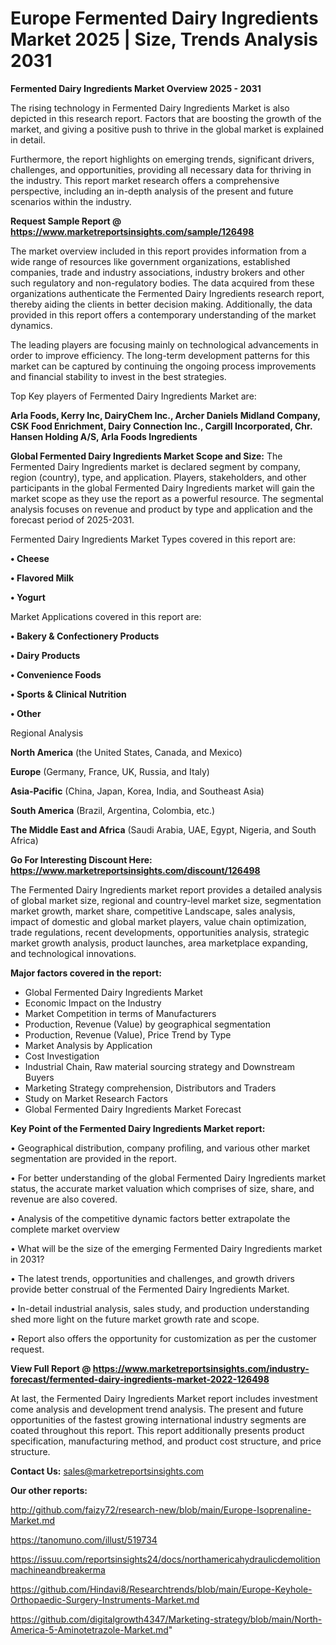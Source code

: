 # Europe Fermented Dairy Ingredients Market 2025 | Size, Trends Analysis 2031

<Strong> Fermented Dairy Ingredients Market Overview 2025 - 2031</strong>

The rising technology in Fermented Dairy Ingredients Market is also depicted in this research report. Factors that are boosting the growth of the market, and giving a positive push to thrive in the global market is explained in detail.

Furthermore, the report highlights on emerging trends, significant drivers, challenges, and opportunities, providing all necessary data for thriving in the industry. This report market research offers a comprehensive perspective, including an in-depth analysis of the present and future scenarios within the industry.

<strong>Request Sample Report @ <a href=https://www.marketreportsinsights.com/sample/126498>https://www.marketreportsinsights.com/sample/126498</a></strong>

The market overview included in this report provides information from a wide range of resources like government organizations, established companies, trade and industry associations, industry brokers and other such regulatory and non-regulatory bodies. The data acquired from these organizations authenticate the Fermented Dairy Ingredients research report, thereby aiding the clients in better decision making. Additionally, the data provided in this report offers a contemporary understanding of the market dynamics.

The leading players are focusing mainly on technological advancements in order to improve efficiency. The long-term development patterns for this market can be captured by continuing the ongoing process improvements and financial stability to invest in the best strategies.

Top Key players of Fermented Dairy Ingredients Market are:

<strong>Arla Foods, Kerry Inc, DairyChem Inc., Archer Daniels Midland Company, CSK Food Enrichment, Dairy Connection Inc., Cargill Incorporated, Chr. Hansen Holding A/S, Arla Foods Ingredients</strong>

<strong><b>Global Fermented Dairy Ingredients Market Scope and Size:</b></strong>
The Fermented Dairy Ingredients market is declared segment by company, region (country), type, and application. Players, stakeholders, and other participants in the global Fermented Dairy Ingredients market will gain the market scope as they use the report as a powerful resource. The segmental analysis focuses on revenue and product by type and application and the forecast period of 2025-2031.

Fermented Dairy Ingredients Market Types covered in this report are:

<strong>• Cheese

• Flavored Milk

• Yogurt</strong>

Market Applications covered in this report are:

<strong>• Bakery & Confectionery Products

• Dairy Products

• Convenience Foods

• Sports & Clinical Nutrition

• Other</strong> 

Regional Analysis

<strong>North America</strong> (the United States, Canada, and Mexico)

<strong>Europe</strong> (Germany, France, UK, Russia, and Italy)

<strong>Asia-Pacific</strong> (China, Japan, Korea, India, and Southeast Asia)

<strong>South America</strong> (Brazil, Argentina, Colombia, etc.)

<strong>The Middle East and Africa</strong> (Saudi Arabia, UAE, Egypt, Nigeria, and South Africa)

<strong>Go For Interesting Discount Here: <a href=https://www.marketreportsinsights.com/discount/126498>https://www.marketreportsinsights.com/discount/126498</a></strong>

The Fermented Dairy Ingredients market report provides a detailed analysis of global market size, regional and country-level market size, segmentation market growth, market share, competitive Landscape, sales analysis, impact of domestic and global market players, value chain optimization, trade regulations, recent developments, opportunities analysis, strategic market growth analysis, product launches, area marketplace expanding, and technological innovations.

<strong><b>Major factors covered in the report:</b></strong>
<ul>
  <li>Global Fermented Dairy Ingredients Market </li>
  <li>Economic Impact on the Industry</li>
  <li>Market Competition in terms of Manufacturers</li>
  <li>Production, Revenue (Value) by geographical segmentation</li>
  <li>Production, Revenue (Value), Price Trend by Type</li>
  <li>Market Analysis by Application</li>
  <li>Cost Investigation</li>
  <li>Industrial Chain, Raw material sourcing strategy and Downstream Buyers</li>
  <li>Marketing Strategy comprehension, Distributors and Traders</li>
  <li>Study on Market Research Factors</li>
  <li>Global Fermented Dairy Ingredients Market Forecast</li>
</ul>

<strong><b>Key Point of the Fermented Dairy Ingredients Market report:</b></strong>

• Geographical distribution, company profiling, and various other market segmentation are provided in the report.

• For better understanding of the global Fermented Dairy Ingredients market status, the accurate market valuation which comprises of size, share, and revenue are also covered.

• Analysis of the competitive dynamic factors better extrapolate the complete market overview

• What will be the size of the emerging Fermented Dairy Ingredients market in 2031?

• The latest trends, opportunities and challenges, and growth drivers provide better construal of the Fermented Dairy Ingredients Market.

• In-detail industrial analysis, sales study, and production understanding shed more light on the future market growth rate and scope.

• Report also offers the opportunity for customization as per the customer request.

<strong><b>View Full Report @ <a href=https://www.marketreportsinsights.com/industry-forecast/fermented-dairy-ingredients-market-2022-126498>https://www.marketreportsinsights.com/industry-forecast/fermented-dairy-ingredients-market-2022-126498</a></b></strong>


At last, the Fermented Dairy Ingredients Market report includes investment come analysis and development trend analysis. The present and future opportunities of the fastest growing international industry segments are coated throughout this report. This report additionally presents product specification, manufacturing method, and product cost structure, and price structure.

<strong>Contact Us:</strong>
sales@marketreportsinsights.com

<strong>Our other reports:</strong>

<a href=http://github.com/faizy72/research-new/blob/main/Europe-Isoprenaline-Market.md>http://github.com/faizy72/research-new/blob/main/Europe-Isoprenaline-Market.md</a>

<a href=https://tanomuno.com/illust/519734>https://tanomuno.com/illust/519734</a>

<a href=https://issuu.com/reportsinsights24/docs/northamericahydraulicdemolitionmachineandbreakerma>https://issuu.com/reportsinsights24/docs/northamericahydraulicdemolitionmachineandbreakerma</a>

<a href=https://github.com/Hindavi8/Researchtrends/blob/main/Europe-Keyhole-Orthopaedic-Surgery-Instruments-Market.md>https://github.com/Hindavi8/Researchtrends/blob/main/Europe-Keyhole-Orthopaedic-Surgery-Instruments-Market.md</a>

<a href=https://github.com/digitalgrowth4347/Marketing-strategy/blob/main/North-America-5-Aminotetrazole-Market.md>https://github.com/digitalgrowth4347/Marketing-strategy/blob/main/North-America-5-Aminotetrazole-Market.md</a>"
